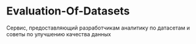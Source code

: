 # Evaluation-Of-Datasets
Сервис, предоставляющий разработчикам аналитику по датасетам и советы по улучшению качества данных
